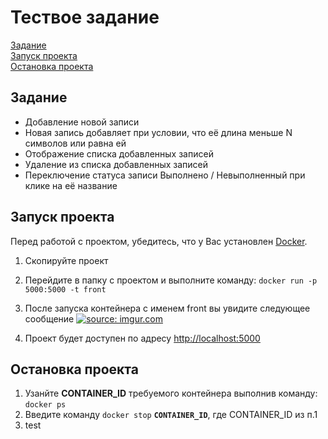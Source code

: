 # Тествое задание

[Задание](#about-the-task) <br>
[Запуск проекта](#start_project) <br>
[Остановка проекта](#stop_project)


## Задание <a name = "about-the-task"></a>

- Добавление новой записи
- Новая запись добавляет при условии, что её длина меньше N символов или равна ей
- Отображение списка добавленных записей
- Удаление из списка добавленных записей
- Переключение статуса записи Выполнено / Невыполненный при клике на её название

## Запуск проекта <a name = "start_project"></a>

Перед работой с проектом, убедитесь, что у Вас установлен [Docker](https://docs.docker.com). <br>

1. Скопируйте проект
2. Перейдите в папку с проектом и выполните команду: `docker run -p 5000:5000 -t front`
3. После запуска контейнера с именем front вы увидите следующее сообщение
<a href="https://imgur.com/PmUxKzi"><img src="https://i.imgur.com/PmUxKzi.png" title="source: imgur.com" /></a>

4. Проект будет доступен по адресу [http://localhost:5000](http://localhost:5000)


## Остановка проекта <a name = "stop_project"></a>

1. Узанйте <b>CONTAINER_ID</b> требуемого контейнера выполнив команду: `docker ps`
2. Введите команду `docker stop` <b>`CONTAINER_ID`</b>, где CONTAINER_ID из п.1
3. test